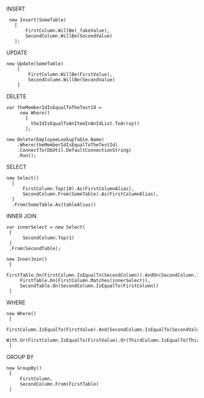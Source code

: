 INSERT
    
     new Insert(SomeTable)
       [
           FirstColumn.WillBe(_fakeValue),
           SecondColumn.WillBe(SecondValue)
       ];


UPDATE

    new Update(SomeTable)
        [
            FirstColumn.WillBe(FirstValue),
            SecondColumn.WillBe(SecondValue)
        ]

DELETE
     
    var theMemberIdIsEqualToTheTestId = 
         new Where()
           [
             theIdIsEqualToAnItemInAnIdList.ToArray()
           ];

    new Delete(EmployeeLookupTable.Name)
        .Where(theMemberIdIsEqualToTheTestId)
        .ConnectTo(DbUtil.DefaultConnectionString)
        .Run();


SELECT

    new Select()
      [
          FirstColumn.Top(10).As(FirstColumnAlias),
          SecondColumn.From(SomeTable).As(FirstColumnAlias),
      ]
      .From(SomeTable.As(tableAlias))


INNER JOIN

    var innerSelect = new Select(
     [
          SecondColumn.Top(1)
     ]
     .From(SecondTable);

    new InnerJoin()
     [
         FirstTable.On(FirstColumn.IsEqualTo(SecondColumn)).AndOn(SecondColumn.IsEqualTo(FirstColumn)),
         FirstTable.On(FirstColumn.Matches(innerSelect)),
         SecondTable.On(SecondColumn.IsEqualTo(FirstColumn))
     ]


WHERE

    new Where()
     [
         FirstColumn.IsEqualTo(FirstValue).And(SecondColumn.IsEqualTo(SecondValue).Or(ThirdColumn.IsEqualTo(ThirdValue))),
         With.Or(FirstColumn.IsEqualTo(FirstValue).Or(ThirdColumn.IsEqualTo(ThirdValue)))
     ]


GROUP BY

    new GroupBy()
     [
         FirstColumn,
         SecondColumn.From(FirstTable)
     ]
